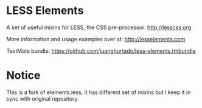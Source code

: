 LESS Elements
=============

A set of useful mixins for LESS, the CSS pre-processor: <http://lesscss.org>

More information and usage examples over at: <http://lesselements.com>

TextMate bundle: <https://github.com/juanghurtado/less-elements.tmbundle>

Notice
=============
This is a fork of elements.less, it has different set of mixins but I keep it in sync with original repository.
